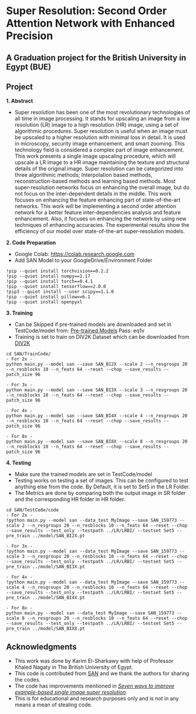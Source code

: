 # Super Resolution: Second Order Attention Network with Enhanced Precision
## A Graduation project for the British University in Egypt (BUE)
## Project 
**1. Abstract**
* Super resolution has been one of the most revolutionary technologies of all time in image processing. It stands for upscaling an image from a low resolution (LR) image to a high resolution (HR) image, using a set of algorithmic procedures. Super resolution is useful when an image must be upscaled to a higher resolution with minimal loss in detail. It is used in microscopy, security image enhancement, and smart zooming. This technology field is considered a complex part of image enhancement. This work presents a single image upscaling procedure, which will upscale a LR image to a HR image maintaining the texture and structural details of the original image. Super resolution can be categorized into three algorithmic methods; Interpolation based methods, reconstruction-based methods and learning based methods. Most super-resolution networks focus on enhancing the overall image, but do not focus on the inter-dependent details in the middle. This work focuses on enhancing the feature enhancing part of state-of-the-art networks. This work will be implementing a second order attention network for a better feature inter-dependencies analysis and feature enhancement. Also, it focuses on enhancing the network by using new techniques of enhancing accuracies. The experimental results show the efficiency of our model over state-of-the-art super-resolution models.

**2. Code Preparation**
* Google Colab: https://colab.research.google.com
* Add SAN Model to your GoogleDrive/Environment Folder
```
!pip --quiet install torchvision==0.2.2
!pip --quiet install numpy==1.17
!pip --quiet install torch==0.4.1
!pip --quiet install tensorflow==2.0.0
!pip3 --quiet install --user scipy==1.1.0
!pip --quiet install pillow==6.1
!pip --quiet install openpyxl
```
**3. Training**
- Can be Skipped if pre-trained models are downloaded and set in TestCode/model from: [Pre-trained Models](https://pan.baidu.com/s/1aTYG4Wy72MI-gCRGnJgkvQ) Pass: eq1v
- Training is set to train on DIV2K Dataset which can be downloaded from [DIV2K](https://cv.snu.ac.kr/research/EDSR/DIV2K.tar)
```
cd SAN/TrainCode/
- For 2x -
python main.py --model san --save SAN_BI2X --scale 2 --n_resgroups 20 --n_resblocks 10 --n_feats 64 --reset --chop --save_results --patch_size 96

- For 3x -
python main.py --model san --save SAN_BI3X --scale 3 --n_resgroups 20 --n_resblocks 10 --n_feats 64 --reset --chop --save_results --patch_size 96

- For 4x -
python main.py --model san --save SAN_BI4X --scale 4 --n_resgroups 20 --n_resblocks 10 --n_feats 64 --reset --chop --save_results --patch_size 96

- For 8x -
python main.py --model san --save SAN_BI8X --scale 8 --n_resgroups 20 --n_resblocks 10 --n_feats 64 --reset --chop --save_results --patch_size 96

```
**4. Testing**
- Make sure the trained models are set in TestCode/model
- Testing works on testing a set of images. This can be configured to test anything else from the code. By Default, it is set to Set5 in the LR Folder.
- The Metrics are done by comparing both the output image in SR folder and the corresponding HR folder in HR folder.
```
cd SAN/TestCode/code
- For 2x -
!python main.py --model san --data_test MyImage --save SAN_159773 --scale 2 --n_resgroups 20 --n_resblocks 10 --n_feats 64 --reset --chop --save_results --test_only --testpath ../LR/LRBI/ --testset Set5 --pre_train ../model/SAN_BI2X.pt

- For 3x -
!python main.py --model san --data_test MyImage --save SAN_159773 --scale 3 --n_resgroups 20 --n_resblocks 10 --n_feats 64 --reset --chop --save_results --test_only --testpath ../LR/LRBI/ --testset Set5 --pre_train ../model/SAN_BI3X.pt

- For 4x -
!python main.py --model san --data_test MyImage --save SAN_159773 --scale 4 --n_resgroups 20 --n_resblocks 10 --n_feats 64 --reset --chop --save_results --test_only --testpath ../LR/LRBI/ --testset Set5 --pre_train ../model/SAN_BI4X.pt

- For 8x -
python main.py --model san --data_test MyImage --save SAN_159773 --scale 8 --n_resgroups 20 --n_resblocks 10 --n_feats 64 --reset --chop --save_results --test_only --testpath ../LR/LRBI/ --testset Set5 --pre_train ../model/SAN_BIX8.pt

```

## Acknowledgments
* This work was done by Karim El-Sharkawy with help of Professor Khaled Nagaty in The British University of Egypt.
* This code is contributed from [SAN](https://github.com/daitao/SAN) and we thank the authors for sharing the codes.
* The code has improvements mentioned in [*Seven ways to improve example-based single image super resolution*](https://arxiv.org/abs/1511.02228).
* This is for educational and research purposes only and is not in any means a mean of stealing code. 
